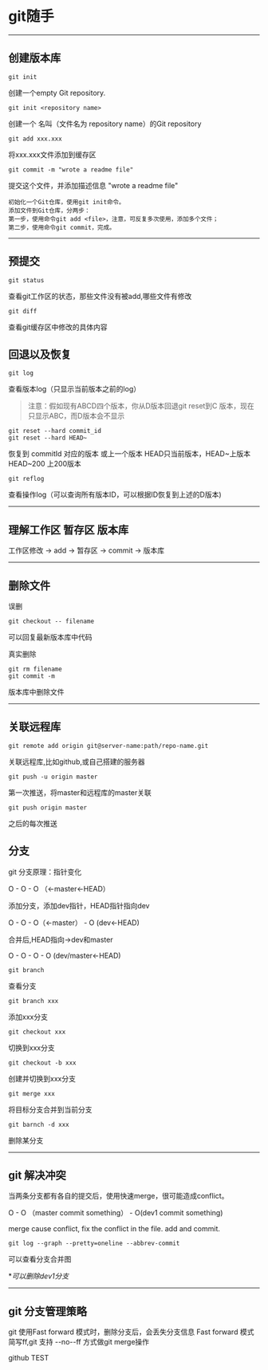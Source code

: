 # git随手 #

----------

## 创建版本库 ##
    git init
创建一个empty Git repository.
  
    git init <repository name>
创建一个 名叫（文件名为 repository name）的Git repository

    git add xxx.xxx
将xxx.xxx文件添加到缓存区

    git commit -m "wrote a readme file"
提交这个文件，并添加描述信息 "wrote a readme file"

	初始化一个Git仓库，使用git init命令。
	添加文件到Git仓库，分两步：
    第一步，使用命令git add <file>，注意，可反复多次使用，添加多个文件；
    第二步，使用命令git commit，完成。

----------

## 预提交 ##

    git status
查看git工作区的状态，那些文件没有被add,哪些文件有修改

    git diff 
查看git缓存区中修改的具体内容

## 回退以及恢复 ##

    git log 
查看版本log（只显示当前版本之前的log）
> 
> 注意：假如现有ABCD四个版本，你从D版本回退git reset到C 版本，现在只显示ABC，而D版本会不显示


    git reset --hard commit_id
    git reset --hard HEAD~
恢复到 commitId 对应的版本 或上一个版本 HEAD只当前版本，HEAD~上版本 HEAD~200 上200版本

    git reflog
查看操作log（可以查询所有版本ID，可以根据ID恢复到上述的D版本)

----------

## 理解工作区 暂存区 版本库 ##
工作区修改 -> add -> 暂存区 -> commit -> 版本库

----------
## 删除文件 ##

误删

    git checkout -- filename
可以回复最新版本库中代码

真实删除

    git rm filename
	git commit -m

版本库中删除文件

----------


## 关联远程库 ##

    git remote add origin git@server-name:path/repo-name.git
关联远程库,比如github,或自己搭建的服务器

    git push -u origin master
第一次推送，将master和远程库的master关联

    git push origin master
之后的每次推送

## 分支 ##

git 分支原理：指针变化

O - O - O （<-master<-HEAD）

添加分支，添加dev指针，HEAD指针指向dev

O - O - O（<-master） - O (dev<-HEAD)

合并后,HEAD指向->dev和master

O - O - O - O (dev/master<-HEAD)

    git branch 
查看分支

    git branch xxx
添加xxx分支

    git checkout xxx
切换到xxx分支

    git checkout -b xxx
创建并切换到xxx分支

    git merge xxx
将目标分支合并到当前分支

    git barnch -d xxx
删除某分支


----------

## git 解决冲突 ##
当两条分支都有各自的提交后，使用快速merge，很可能造成conflict。

O - O （master commit something） - O(dev1 commit something)

merge cause conflict, fix the conflict in the file.
add and commit.

    git log --graph --pretty=oneline --abbrev-commit
可以查看分支合并图

**可以删除dev1分支*

----------

## git 分支管理策略 ##
git 使用Fast forward 模式时，删除分支后，会丢失分支信息
Fast forward 模式简写ff,git 支持 --no--ff 方式做git merge操作

github TEST